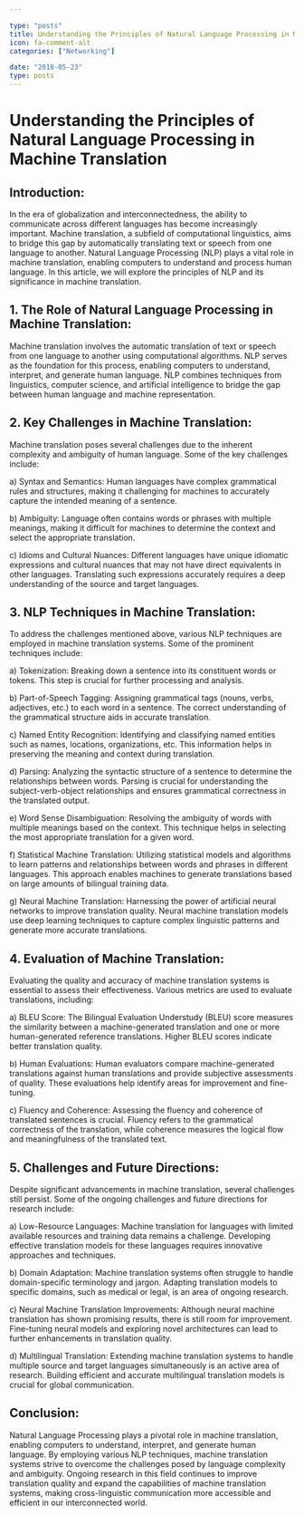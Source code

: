 ```yaml
---

type: "posts"
title: Understanding the Principles of Natural Language Processing in Machine Translation
icon: fa-comment-alt
categories: ["Networking"]

date: "2018-05-23"
type: posts
---
```





# Understanding the Principles of Natural Language Processing in Machine Translation

## Introduction:
In the era of globalization and interconnectedness, the ability to communicate across different languages has become increasingly important. Machine translation, a subfield of computational linguistics, aims to bridge this gap by automatically translating text or speech from one language to another. Natural Language Processing (NLP) plays a vital role in machine translation, enabling computers to understand and process human language. In this article, we will explore the principles of NLP and its significance in machine translation.

## 1. The Role of Natural Language Processing in Machine Translation:
Machine translation involves the automatic translation of text or speech from one language to another using computational algorithms. NLP serves as the foundation for this process, enabling computers to understand, interpret, and generate human language. NLP combines techniques from linguistics, computer science, and artificial intelligence to bridge the gap between human language and machine representation.

## 2. Key Challenges in Machine Translation:
Machine translation poses several challenges due to the inherent complexity and ambiguity of human language. Some of the key challenges include:

a) Syntax and Semantics: Human languages have complex grammatical rules and structures, making it challenging for machines to accurately capture the intended meaning of a sentence.

b) Ambiguity: Language often contains words or phrases with multiple meanings, making it difficult for machines to determine the context and select the appropriate translation.

c) Idioms and Cultural Nuances: Different languages have unique idiomatic expressions and cultural nuances that may not have direct equivalents in other languages. Translating such expressions accurately requires a deep understanding of the source and target languages.

## 3. NLP Techniques in Machine Translation:
To address the challenges mentioned above, various NLP techniques are employed in machine translation systems. Some of the prominent techniques include:

a) Tokenization: Breaking down a sentence into its constituent words or tokens. This step is crucial for further processing and analysis.

b) Part-of-Speech Tagging: Assigning grammatical tags (nouns, verbs, adjectives, etc.) to each word in a sentence. The correct understanding of the grammatical structure aids in accurate translation.

c) Named Entity Recognition: Identifying and classifying named entities such as names, locations, organizations, etc. This information helps in preserving the meaning and context during translation.

d) Parsing: Analyzing the syntactic structure of a sentence to determine the relationships between words. Parsing is crucial for understanding the subject-verb-object relationships and ensures grammatical correctness in the translated output.

e) Word Sense Disambiguation: Resolving the ambiguity of words with multiple meanings based on the context. This technique helps in selecting the most appropriate translation for a given word.

f) Statistical Machine Translation: Utilizing statistical models and algorithms to learn patterns and relationships between words and phrases in different languages. This approach enables machines to generate translations based on large amounts of bilingual training data.

g) Neural Machine Translation: Harnessing the power of artificial neural networks to improve translation quality. Neural machine translation models use deep learning techniques to capture complex linguistic patterns and generate more accurate translations.

## 4. Evaluation of Machine Translation:
Evaluating the quality and accuracy of machine translation systems is essential to assess their effectiveness. Various metrics are used to evaluate translations, including:

a) BLEU Score: The Bilingual Evaluation Understudy (BLEU) score measures the similarity between a machine-generated translation and one or more human-generated reference translations. Higher BLEU scores indicate better translation quality.

b) Human Evaluations: Human evaluators compare machine-generated translations against human translations and provide subjective assessments of quality. These evaluations help identify areas for improvement and fine-tuning.

c) Fluency and Coherence: Assessing the fluency and coherence of translated sentences is crucial. Fluency refers to the grammatical correctness of the translation, while coherence measures the logical flow and meaningfulness of the translated text.

## 5. Challenges and Future Directions:
Despite significant advancements in machine translation, several challenges still persist. Some of the ongoing challenges and future directions for research include:

a) Low-Resource Languages: Machine translation for languages with limited available resources and training data remains a challenge. Developing effective translation models for these languages requires innovative approaches and techniques.

b) Domain Adaptation: Machine translation systems often struggle to handle domain-specific terminology and jargon. Adapting translation models to specific domains, such as medical or legal, is an area of ongoing research.

c) Neural Machine Translation Improvements: Although neural machine translation has shown promising results, there is still room for improvement. Fine-tuning neural models and exploring novel architectures can lead to further enhancements in translation quality.

d) Multilingual Translation: Extending machine translation systems to handle multiple source and target languages simultaneously is an active area of research. Building efficient and accurate multilingual translation models is crucial for global communication.

## Conclusion:
Natural Language Processing plays a pivotal role in machine translation, enabling computers to understand, interpret, and generate human language. By employing various NLP techniques, machine translation systems strive to overcome the challenges posed by language complexity and ambiguity. Ongoing research in this field continues to improve translation quality and expand the capabilities of machine translation systems, making cross-linguistic communication more accessible and efficient in our interconnected world.